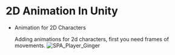 # 2D Animation In Unity

- Animation for 2D Characters
  
  Adding animations for 2d characters, first you need frames of movements.
![SPA_Player_Ginger](https://user-images.githubusercontent.com/70448242/185627297-ef8a0a2f-820a-463c-b350-ec46531f2872.png)
